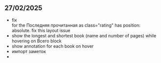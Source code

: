 ## 27/02/2025
- fix <div class="rating" data-rating="5"></div> for the Последняя прочитанная as class="rating" has position: absolute. fix this layout issue
- show the longest and shortest book (name and number of pages) while hovering on Всего block
- show annotation for each book on hover 
- импорт заметок
- 

